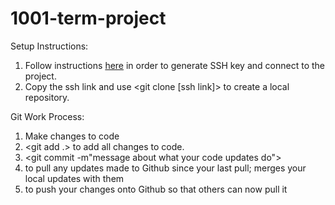 # 1001-term-project

Setup Instructions:
1. Follow instructions [here](https://help.github.com/en/articles/connecting-to-github-with-ssh) in order to generate SSH key and connect to the project.
2. Copy the ssh link and use <git clone [ssh link]> to create a local repository.

Git Work Process:
1. Make changes to code
2. <git add .> to add all changes to code.
3. <git commit -m"message about what your code updates do">
4. <git pull> to pull any updates made to Github since your last pull; merges your local updates with them
5. <git push> to push your changes onto Github so that others can now pull it